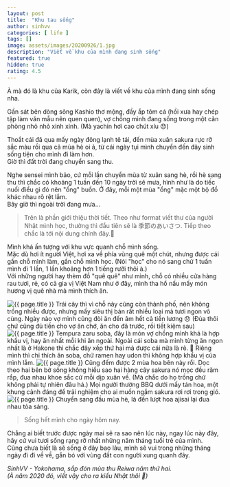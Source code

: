 ```yaml
---
layout: post
title:  "Khu tau sống"
author: sinhvv
categories: [ life ]
tags: []
image: assets/images/20200926/1.jpg
description: "Viết về khu của mình đang sinh sống"
featured: true
hidden: true
rating: 4.5
---
```

À mà đó là khu của Karik, còn đây là viết về khu của mình đang sinh sống nha.

Gần sát bên dòng sông Kashio thơ mộng, đầy ắp tôm cá (hồi xưa hay chép tập làm văn mẫu nên quen quen), 
vợ chồng mình đang sống trong một căn phòng nhỏ nhỏ xinh xinh. (Mà yachin hơi cao chút xíu 😞) 
 
Thoắt cái đã qua mấy ngày đông lạnh tê tái, đến mùa xuân sakura rực rỡ sắc màu rồi qua cả mùa hè oi ả, từ cái ngày tụi mình chuyển đến đây sinh sống tiện cho mình đi làm hơn.  
Giờ thì đất trời đang chuyển sang thu.  

Nghe sensei mình bảo, cứ mỗi lần chuyển mùa từ xuân sang hè, rồi hè sang thu thì chắc có khoảng 1 tuần đến 10 ngày trời sẽ mưa, hình như là do tiếc nuối điều gì đó nên "ổng" buồn. Ở đây, mỗi một mùa "ổng" mặc một bộ đồ khác nhau rõ rệt lắm.  
Bây giờ thì ngoài trời đang mưa...  

> Trên là phần giới thiệu thời tiết. Theo như format viết thư của người Nhật mình học, thường thì đầu tiên sẽ là 季節のあいさつ. Tiếp theo chắc là tới nội dung chính đây.🙂  

Mình khá ấn tượng với khu vực quanh chỗ mình sống.  
Mặc dù hơi ít người Việt, hơi xa về phía vùng quê một chút, nhưng được cái gần chỗ mình làm, gần chỗ mình học. 
(Nói "học" cho nó sang chứ 1 tuần mình đi 1 lần, 1 lần khoảng hơn 1 tiếng rưỡi thôi à.)  
Với những người hay thèm đồ "quê quê" như mình, chỗ có nhiều cửa hàng rau tươi, rẻ, có cả gia vị Việt Nam như ở đây, mình tha hồ nấu mấy món hương vị quê nhà mà mình thích ăn.

<img class="featured-image img-fluid" src="{{ site.baseurl }}/assets/images/20200926/2.JPG" alt="{{ page.title }}">
Trái cây thì vì chỗ này cũng còn thành phố, nên không trồng nhiều được, nhưng mấy siêu thị bán rất nhiều loại mà tươi ngon vô cùng.  
Ngày nào vợ mình cũng đòi ăn đến âm hết cả tiền lương 😞 (Đùa thôi chứ cũng đủ tiền cho vợ ăn chớ, ăn cho đã trước, rồi tiết kiệm sau)

<img class="featured-image img-fluid" src="{{ site.baseurl }}/assets/images/20200926/3.JPG" alt="{{ page.title }}">
Tempura zaru soba, đây là món vợ chồng mình khá là hợp khẩu vị, hay ăn nhất mỗi khi ăn ngoài.  
Ngoài cái soba mà mình từng ăn ngon nhất là ở Hakone thì chắc đây xếp thứ hai mà được cái nữa là rẻ. 🙂
Riêng mình thì chỉ thích ăn soba, chứ ramen hay udon thì không hợp khẩu vị của mình lắm.

<img class="featured-image img-fluid" src="{{ site.baseurl }}/assets/images/20200926/4.jpg" alt="{{ page.title }}">
Cũng đếm được 2 mùa hoa bên này rồi.  
Dọc theo hai bên bờ sông không hiểu sao hai hàng cây sakura nó mọc đều răm rắp, đua nhau khoe sắc cứ mỗi dịp xuân về. (Mà chắc do họ trồng chứ không phải tự nhiên đâu há.)  
Mọi người thường BBQ dưới mấy tán hoa, một khung cảnh đáng để trải nghiệm cho ai muốn ngắm sakura rơi rơi trong gió.  

<img class="featured-image img-fluid" src="{{ site.baseurl }}/assets/images/20200926/5.JPG" alt="{{ page.title }}">
Chuyển sang đầu mùa hè, là đến lượt hoa ajisai lại đua nhau tỏa sáng.

> Sống hết mình cho ngày hôm nay.

Chẳng ai biết trước được ngày mai sẽ ra sao nên lúc này, ngay lúc này đây, hãy cứ vui tươi sống rạng rỡ nhất những năm tháng tuổi trẻ của mình.  
Cũng chưa biết là sẽ sống ở đây bao lâu, mình sẽ vui trong những tháng ngày đi đi về về, gắn bó với vùng đất con người xung quanh đây.

<i>SinhVV - Yokohama, sắp đón mùa thu Reiwa năm thứ hai.
<br/> 
(À năm 2020 đó, viết vậy cho ra kiểu Nhật thôi 🙂)</i>
